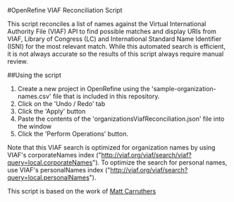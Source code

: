 #OpenRefine VIAF Reconciliation Script

This script reconciles a list of names against the Virtual International Authority File (VIAF) API to find possible matches and display URIs from VIAF, Library of Congress (LC) and International Standard Name Identifier (ISNI) for the most relevant match. While this automated search is efficient, it is not always accurate so the results of this script always require manual review.

##Using the script

1. Create a new project in OpenRefine using the 'sample-organization-names.csv' file that is included in this repository. 
2. Click on the 'Undo / Redo' tab
3. Click the 'Apply' button
4. Paste the contents of the 'organizationsViafReconciliation.json' file into the window
5. Click the 'Perform Operations' button.

Note that this VIAF search is optimized for organization names by using VIAF's corporateNames index ("http://viaf.org/viaf/search/viaf?query=local.corporateNames"). To optimize the search for personal names, use VIAF's personalNames index ("http://viaf.org/viaf/search?query=local.personalNames").


This script is based on the work of [Matt Carruthers](https://github.com/mcarruthers)
